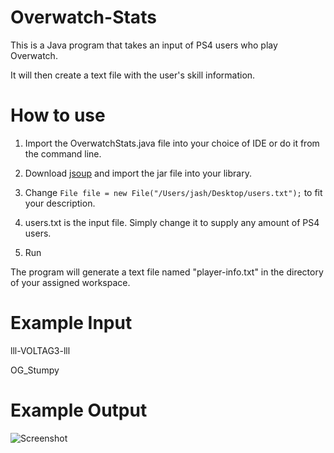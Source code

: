 # Overwatch-Stats
This is a Java program that takes an input of PS4 users who play Overwatch. 

It will then create a text file with the user's skill information.


# How to use

1. Import the OverwatchStats.java file into your choice of IDE or do it from the command line.

2. Download [jsoup](https://jsoup.org/) and import the jar file into your library.

3. Change ```File file = new File("/Users/jash/Desktop/users.txt");``` to fit your description.

4. users.txt is the input file. Simply change it to supply any amount of PS4 users.

5. Run

The program will generate a text file named "player-info.txt" in the directory of your assigned workspace.

# Example Input

lll-VOLTAG3-lll

OG_Stumpy

# Example Output

![Screenshot](https://i.imgur.com/dnx4zgt.png)
